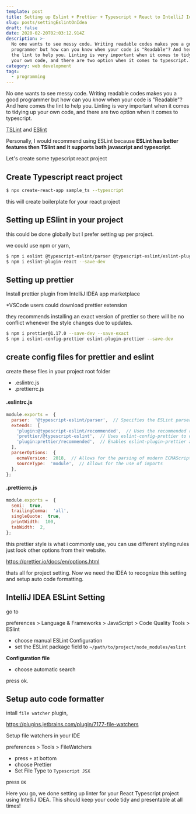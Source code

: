 ```yaml
---
template: post
title: Setting up Eslint + Prettier + Typescript + React to IntelliJ Idea
slug: posts/settingEslintOnIdea
draft: false
date: 2020-02-20T02:03:12.914Z
description: >-
  No one wants to see messy code. Writing readable codes makes you a good
  programmer but how can you know when your code is "Readable"? And here comes
  the lint to help you. Linting is very important when it comes to tidying up
  your own code, and there are two option when it comes to typescript...
category: web development
tags:
  - programming
---
```

No one wants to see messy code. Writing readable codes makes you a good programmer but how can you know when your code is "Readable"? And here comes the lint to help you. Linting is very important when it comes to tidying up your own code, and there are two option when it comes to typescript.

[TSLint](https://palantir.github.io/tslint/) and [ESlint](https://eslint.org/)

Personally, I would recommend using ESLint because **ESLint has better features then TSlint and it supports both javascript and typescript**. 

Let's create some typescript react project

## Create Typescript react project

```bash
$ npx create-react-app sample_ts --typescript
```

this will create boilerplate for your react project

## Setting up ESlint in your project

this could be done globally but I prefer setting up per project.

we could use npm or yarn,

```bash
$ npm i eslint @typescript-eslint/parser @typescript-eslint/eslint-plugin --save-dev
$ npm i eslint-plugin-react --save-dev
```

## Setting up prettier

Install prettier plugin from IntelliJ IDEA app marketplace 

*VSCode users could download prettier extension

they recommends installing an exact version of prettier so there will be no conflict whenever the style changes due to updates.

```bash
$ npm i prettier@1.17.0 --save-dev --save-exact
$ npm i eslint-config-prettier eslint-plugin-prettier --save-dev
```

## create config files for prettier and eslint

create these files in your project root folder

- .eslintrc.js
- .prettierrc.js

#### .eslintrc.js

```javascript
module.exports =  {
  parser:  '@typescript-eslint/parser',  // Specifies the ESLint parser
  extends:  [
    'plugin:@typescript-eslint/recommended',  // Uses the recommended rules from the @typescript-eslint/eslint-plugin
    'prettier/@typescript-eslint',  // Uses eslint-config-prettier to disable ESLint rules from @typescript-eslint/eslint-plugin that would conflict with prettier
    'plugin:prettier/recommended',  // Enables eslint-plugin-prettier and displays prettier errors as ESLint errors. Make sure this is always the last configuration in the extends array.
  ],
  parserOptions:  {
    ecmaVersion:  2018,  // Allows for the parsing of modern ECMAScript features
    sourceType:  'module',  // Allows for the use of imports
  },
};
```

#### .prettierrc.js

```javascript
module.exports =  {
  semi:  true,
  trailingComma:  'all',
  singleQuote:  true,
  printWidth:  100,
  tabWidth:  2,
};
```

this prettier style is what i commonly use, you can use different styling rules just look other options from their website.

https://prettier.io/docs/en/options.html

thats all for project setting. Now we need the IDEA to recognize this setting and setup auto code formatting.

## IntelliJ IDEA ESLint Setting

go to

preferences > Language & Frameworks > JavaScript > Code Quality Tools > ESlint

- choose manual ESLint Configuration
- set the ESLint package field to `~/path/to/project/node_modules/eslint`

**Configuration file**
- choose automatic search

press ok.

## Setup auto code formatter

intall `file watcher` plugin, 

https://plugins.jetbrains.com/plugin/7177-file-watchers

Setup file watchers in your IDE

preferences > Tools > FileWatchers

- press `+` at bottom
- choose Prettier
- Set File Type to `Typescript JSX`

press `OK`

Here you go, we done setting up linter for your React Typescript project using IntelliJ IDEA. This should keep your code tidy and presentable at all times! 
